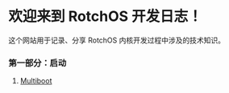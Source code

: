 # 欢迎来到 RotchOS 开发日志！

这个网站用于记录、分享 RotchOS 内核开发过程中涉及的技术知识。

### 第一部分：启动

1. [Multiboot](posts/Multiboot.md)
